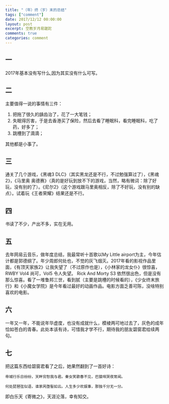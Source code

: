 ```yaml
---
title: "（年）终（岁）末的总结"
tags: ["comment"]
date: 2017/12/12 00:00:00
layout: post
excerpt: 空教岁月易蹉跎
comments: true
categories: comment
---
```

## 一
2017年基本没有写什么,因为其实没有什么可写。

## 二
主要值得一说的事情有三件：

1. 把拖了很久的龋齿治了，花了一大笔钱；
2. 失眠得厉害，于是去香港买了保险，然后去看了睡眠科，看完睡眠科，吃了药，好多了；
3. 跳槽到了滴滴；

其他都是小事了。

## 三
通关了几个游戏，《黑魂3 DLC》（其实黑龙还是不行，不过勉强算过了），《黑魂2》，《马里奥 奥德赛》（真的是好玩到放不下的游戏，当然，略有微词：除了好玩，没有别的了）。《尼尔2》（这个游戏跟马里奥相反，除了不好玩，没有别的缺点）。试着玩《王者荣耀》结果还是不行。

## 四
书读了不少，产出不多，实在无用。

## 五
去年网易云音乐，做年度总结，我最常听十首歌以My Little airport为主，今年估计都是郭德纲了。年少周郎何处也，不觉的灰飞烟灭。2017年看的影视作品里面，《有顶天家族2》让我失望了（不过原作也是），《小林家的龙女仆》很惊喜，RWBY Vol4 尚可，Vol5 令人失望。 Rick And Morty S3 依然很出色，但是没有那么惊喜。看了一堆鲁邦三世，看到腻（主要是跳槽的时候看的），《少女终末旅行》和《小魔女学院》是今年看过最好的动画作品。电影方面乏善可陈，没啥特别喜欢的电影。


## 六
一年又一年，不能说年华虚度，也没有成就什么，模棱两可地过去了，灰色的成年恰如苍白的青春。此处本该有诗，可惜我才学不行，期待我的朋友碧窗君给续两句。

## 七
把这篇东西给碧窗君看了之后，她果然翻到了一首好诗：
```
帝城行乐日纷纷，天畔穷愁我与君。秦女笑歌春不见，巴猿啼哭夜常闻。

何处琵琶弦似语，谁家呙堕髻如云。人生多少欢娱事，那独千分无一分。
```
即白乐天《寄微之》，天涯沦落，幸有知交。
